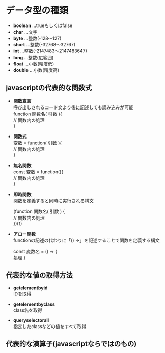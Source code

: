 # データ型の種類
- **boolean** …trueもしくはfalse 
- **char** …文字
- **byte** …整数(-128～127)
- **short** …整数(-32768～32767)
- **int** …整数(-2147483～2147483647)
- **long** …整数(広範囲)
- **float** …小数(精度低)
- **double** …小数(精度高)


## javascriptの代表的な関数式

- **関数宣言**<br>
  呼び出しされるコード文より後に記述しても読み込みが可能  
function 関数名( 引数 ){<br>
  // 関数内の処理<br>
}

- **関数式**  
  変数 = function( 引数 ){<br>
    // 関数内の処理<br>
  }

- **無名関数**  
  const 変数 = function(){<br>
    // 関数内の処理<br>
  }

- **即時関数**<br>
  関数を定義すると同時に実行される構文<br>
  
  (function 関数名( 引数 ) {<br>
   // 関数内の処理 <br>
  })(1)

- **アロー関数**<br>
  functionの記述の代わりに「() =>」を記述することで関数を定義する構文<br>

  const 変数名 = () => {<br>
  処理
  }


## 代表的な値の取得方法

- **getelementbyid**<br>
  IDを取得
  
- **getelementbyclass**<br>
  class名を取得
  
- **queryselectorall**<br>
  指定したclassなどの値をすべて取得

## 代表的な演算子(javascriptならではのもの)
